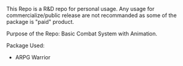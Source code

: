 This Repo is a R&D repo for personal usage.
Any usage for commercialize/public release are not recommanded as some of the package is "paid" product.

Purpose of the Repo:
Basic Combat System with Animation.

Package Used:
- ARPG Warrior
